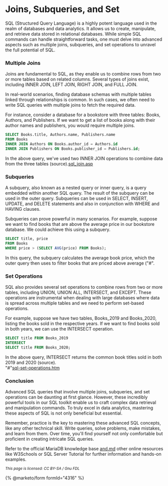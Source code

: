 # Joins, Subqueries, and Set

SQL (Structured Query Language) is a highly potent language used in the realm of databases and data analytics. It allows us to create, manipulate, and retrieve data stored in relational databases. While simple SQL commands can handle straightforward tasks, one must delve into advanced aspects such as multiple joins, subqueries, and set operations to unravel the full potential of SQL.

### Multiple Joins

Joins are fundamental to SQL, as they enable us to combine rows from two or more tables based on related columns. Several types of joins exist, including INNER JOIN, LEFT JOIN, RIGHT JOIN, and FULL JOIN.

In real-world scenarios, finding database schemas with multiple tables linked through relationships is common. In such cases, we often need to write SQL queries with multiple joins to fetch the required data.

For instance, consider a database for a bookstore with three tables: Books, Authors, and Publishers. If we want to get a list of books along with their author names and publishers, you would require multiple joins.

```sql
SELECT Books.title, Authors.name, Publishers.name
FROM Books
INNER JOIN Authors ON Books.author_id = Authors.id
INNER JOIN Publishers ON Books.publisher_id = Publishers.id;
```

In the above query, we've used two INNER JOIN operations to combine data from the three tables (source).[sql\_join.asp](https://www.w3schools.com/sql/sql_join.asp)

### Subqueries

A subquery, also known as a nested query or inner query, is a query embedded within another SQL query. The result of the subquery can be used in the outer query. Subqueries can be used in SELECT, INSERT, UPDATE, and DELETE statements and also in conjunction with WHERE and HAVING clauses.

Subqueries can prove powerful in many scenarios. For example, suppose we want to find books that are above the average price in our bookstore database. We could achieve this using a subquery.

```sql
SELECT title, price
FROM Books
WHERE price > (SELECT AVG(price) FROM Books);
```

In this query, the subquery calculates the average book price, which the outer query then uses to filter books that are priced above average ("#".

### Set Operations

SQL also provides several set operations to combine rows from two or more tables, including UNION, UNION ALL, INTERSECT, and EXCEPT. These operations are instrumental when dealing with large databases where data is spread across multiple tables and we need to perform set-based operations.

For example, suppose we have two tables, Books\_2019 and Books\_2020, listing the books sold in the respective years. If we want to find books sold in both years, we can use the INTERSECT operation.

```sql
SELECT title FROM Books_2019
INTERSECT
SELECT title FROM Books_2020;
```

In the above query, INTERSECT returns the common book titles sold in both 2019 and 2020 (source).\
"#"[sql-set-operations.htm](https://www.tutorialspoint.com/sql/sql-set-operations.htm)

### Conclusion

Advanced SQL queries that involve multiple joins, subqueries, and set operations can be daunting at first glance. However, these incredibly powerful tools in our SQL toolkit enable us to craft complex data retrieval and manipulation commands. To truly excel in data analytics, mastering these aspects of SQL is not only beneficial but essential.

Remember, practice is the key to mastering these advanced SQL concepts, like any other technical skill. Write queries, solve problems, make mistakes, and learn from them. Over time, you'll find yourself not only comfortable but proficient in creating intricate SQL queries.

Refer to the official MariaDB knowledge base [and.md](operators/logical-operators/and.md) other online resources like W3Schools or SQL Server Tutorial for further information and hands-on examples.

<sub>_This page is licensed: CC BY-SA / Gnu FDL_</sub>

{% @marketo/form formId="4316" %}
